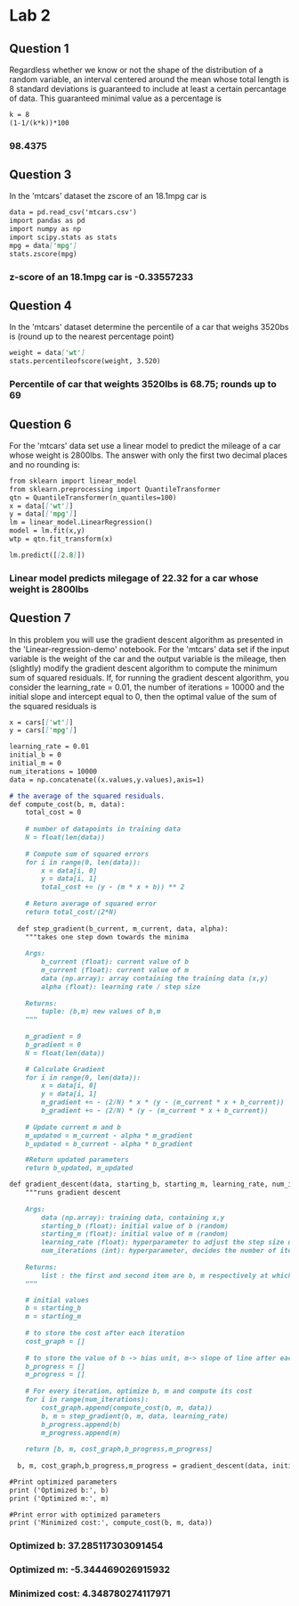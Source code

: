 # Lab 2

## Question 1

Regardless whether we know or not the shape of the distribution of a random variable, an interval centered around the mean whose total length is 8 standard deviations is guaranteed to include at least a certain percantage of data. This guaranteed minimal value as a percentage is

```markdown
k = 8
(1-1/(k*k))*100
```
### 98.4375


## Question 3
In the 'mtcars' dataset the zscore of an 18.1mpg car is 

```markdown
data = pd.read_csv('mtcars.csv')
import pandas as pd
import numpy as np
import scipy.stats as stats
mpg = data['mpg']
stats.zscore(mpg)
```

### z-score of an 18.1mpg car is -0.33557233




## Question 4
In the 'mtcars' dataset determine the percentile of a car that weighs 3520bs is (round up to the nearest percentage point)

```markdown
weight = data['wt']
stats.percentileofscore(weight, 3.520)
```

### Percentile of car that weights 3520lbs is 68.75; rounds up to 69




## Question 6
For the 'mtcars' data set use a linear model to predict the mileage of a car whose weight is 2800lbs. The answer with only the first two decimal places and no rounding is:

```markdown
from sklearn import linear_model
from sklearn.preprocessing import QuantileTransformer
qtn = QuantileTransformer(n_quantiles=100)
x = data[['wt']]
y = data[['mpg']]
lm = linear_model.LinearRegression()
model = lm.fit(x,y)
wtp = qtn.fit_transform(x)

lm.predict([[2.8]])
```

### Linear model predicts milegage of 22.32 for a car whose weight is 2800lbs




## Question 7
In this problem you will use the gradient descent algorithm as presented in the 'Linear-regression-demo' notebook. For the 'mtcars' data set if the input variable is the weight of the car and the output variable is the mileage, then (slightly) modify the gradient descent algorithm to compute the minimum sum of squared residuals. If, for running the gradient descent algorithm, you consider the learning_rate = 0.01, the number of iterations = 10000 and the initial slope and intercept equal to 0, then the optimal value of the sum of the squared residuals is

```markdown
x = cars[['wt']]
y = cars[['mpg']]

learning_rate = 0.01
initial_b = 0
initial_m = 0
num_iterations = 10000
data = np.concatenate((x.values,y.values),axis=1)

# the average of the squared residuals.
def compute_cost(b, m, data):
    total_cost = 0
    
    # number of datapoints in training data
    N = float(len(data))
    
    # Compute sum of squared errors
    for i in range(0, len(data)):
        x = data[i, 0]
        y = data[i, 1]
        total_cost += (y - (m * x + b)) ** 2
        
    # Return average of squared error
    return total_cost/(2*N)
    
  def step_gradient(b_current, m_current, data, alpha):
    """takes one step down towards the minima
    
    Args:
        b_current (float): current value of b
        m_current (float): current value of m
        data (np.array): array containing the training data (x,y)
        alpha (float): learning rate / step size
    
    Returns:
        tuple: (b,m) new values of b,m
    """
    
    m_gradient = 0
    b_gradient = 0
    N = float(len(data))

    # Calculate Gradient
    for i in range(0, len(data)):
        x = data[i, 0]
        y = data[i, 1]
        m_gradient += - (2/N) * x * (y - (m_current * x + b_current))
        b_gradient += - (2/N) * (y - (m_current * x + b_current))
    
    # Update current m and b
    m_updated = m_current - alpha * m_gradient
    b_updated = b_current - alpha * b_gradient

    #Return updated parameters
    return b_updated, m_updated

def gradient_descent(data, starting_b, starting_m, learning_rate, num_iterations):
    """runs gradient descent
    
    Args:
        data (np.array): training data, containing x,y
        starting_b (float): initial value of b (random)
        starting_m (float): initial value of m (random)
        learning_rate (float): hyperparameter to adjust the step size during descent
        num_iterations (int): hyperparameter, decides the number of iterations for which gradient descent would run
    
    Returns:
        list : the first and second item are b, m respectively at which the best fit curve is obtained, the third and fourth items are two lists, which store the value of b,m as gradient descent proceeded.
    """

    # initial values
    b = starting_b
    m = starting_m
    
    # to store the cost after each iteration
    cost_graph = []
    
    # to store the value of b -> bias unit, m-> slope of line after each iteration (pred = m*x + b)
    b_progress = []
    m_progress = []
    
    # For every iteration, optimize b, m and compute its cost
    for i in range(num_iterations):
        cost_graph.append(compute_cost(b, m, data))
        b, m = step_gradient(b, m, data, learning_rate)
        b_progress.append(b)
        m_progress.append(m)
        
    return [b, m, cost_graph,b_progress,m_progress]
  
  b, m, cost_graph,b_progress,m_progress = gradient_descent(data, initial_b, initial_m, learning_rate, num_iterations)

#Print optimized parameters
print ('Optimized b:', b)
print ('Optimized m:', m)

#Print error with optimized parameters
print ('Minimized cost:', compute_cost(b, m, data))

```
### Optimized b: 37.285117303091454
### Optimized m: -5.344469026915932
### Minimized cost: 4.348780274117971
